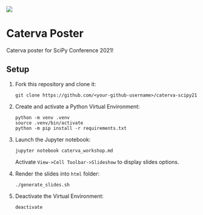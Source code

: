 [![](https://img.shields.io/badge/view-slides-green)](https://blosc.github.io/caterva-scipy21/#/)

# Caterva Poster

Caterva poster for SciPy Conference 2021!


## Setup

1. Fork this repository and clone it:
   ```
   git clone https://github.com/<your-github-username>/caterva-scipy21
   ```

2. Create and activate a Python Virtual Environment:
   ```
   python -m venv .venv
   source .venv/bin/activate 
   python -m pip install -r requirements.txt
   ```

3. Launch the Jupyter notebook:
   ```
   jupyter notebook caterva_workshop.md
   ```
   Activate `View->Cell Toolbar->Slideshow` to display slides options.

4. Render the slides into `html` folder:
   ```
   ./generate_slides.sh
   ```
4. Deactivate the Virtual Environment:
   ```
   deactivate
   ```
